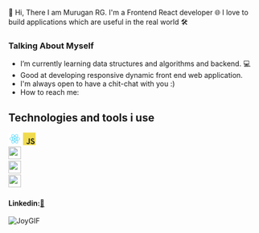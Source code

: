 👋 Hi, There
   I am Murugan RG. I'm a Frontend React developer 🌐 I love to build applications which are useful in the real world 🛠️

### Talking About Myself
- I’m currently learning data structures and algorithms and backend. 💻
- Good at developing responsive dynamic front end web application.
- I'm always open to have a chit-chat with you :)
- How to reach me: 

## Technologies and tools i use

   <img src="https://raw.githubusercontent.com/github/explore/80688e429a7d4ef2fca1e82350fe8e3517d3494d/topics/react/react.png" width="25" height="25" display:inline/>
                                                                                                                                                                                                            
   <img src="https://raw.githubusercontent.com/github/explore/80688e429a7d4ef2fca1e82350fe8e3517d3494d/topics/javascript/javascript.png" height="25" width="25" display:inline/>
   
   <div>
   <img src="https://brandslogos.com/wp-content/uploads/images/large/java-logo-1.png" height="25" width="25"/>
                                                                                                            </div>
                                                                                                            <div>
   <img src="https://w7.pngwing.com/pngs/201/90/png-transparent-logo-html-html5.png" height="25" width="25"/>
                                                                                                           </div>
                                                                                                           <div>
   <img src="https://e7.pngegg.com/pngimages/239/228/png-clipart-html-css3-cascading-style-sheets-logo-markup-language-digital-agency-miscellaneous-blue.png" height="25" width="25"/>
   </div>
   </div>

   
#### Linkedin:<a href="https://www.linkedin.com/in/murugan-rg-097b641a2/">:iphone:</a>

![JoyGIF](https://user-images.githubusercontent.com/93443579/202924485-5112ce0d-e84a-4c77-b40c-252c24fcc23f.gif)




